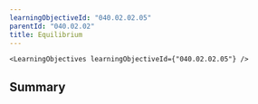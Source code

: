 ```yaml
---
learningObjectiveId: "040.02.02.05"
parentId: "040.02.02"
title: Equilibrium
---
```


```tsx eval
<LearningObjectives learningObjectiveId={"040.02.02.05"} />
```

## Summary
